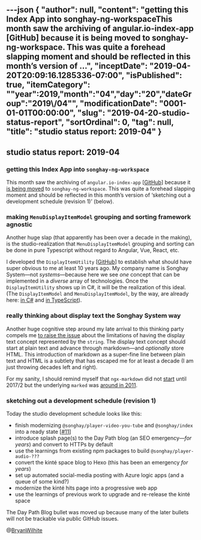 ---json
{
  "author": null,
  "content": "getting this Index App into songhay-ng-workspaceThis month saw the archiving of angular.io-index-app [GitHub] because it is being moved to songhay-ng-workspace. This was quite a forehead slapping moment and should be reflected in this month’s version of ...",
  "inceptDate": "2019-04-20T20:09:16.1285336-07:00",
  "isPublished": true,
  "itemCategory": "\"year\":2019,\"month\":\"04\",\"day\":\"20\",\"dateGroup\":\"2019\\/04\"",
  "modificationDate": "0001-01-01T00:00:00",
  "slug": "2019-04-20-studio-status-report",
  "sortOrdinal": 0,
  "tag": null,
  "title": "studio status report: 2019-04"
}
---

## studio status report: 2019-04

### getting this Index App into `songhay-ng-workspace`

This month saw the archiving of `angular.io-index-app` [[GitHub](https://github.com/BryanWilhite/angular.io-index-app)] because it [is being moved](https://github.com/BryanWilhite/songhay-ng-workspace/issues/11) to `songhay-ng-workspace`. This was quite a forehead slapping moment and should be reflected in this month’s version of ‘sketching out a development schedule (revision 1)’ (below).

### making `MenuDisplayItemModel` grouping and sorting framework agnostic

Another huge slap (that apparently has been over a decade in the making), is the studio-realization that `MenuDisplayItemModel` grouping and sorting can be done in pure Typescript without regard to Angular, Vue, React, etc.

I developed the `DisplayItemUtility` [[GitHub](https://github.com/BryanWilhite/songhay-core/blob/master/src/utilities/display-item.utility.ts)] to establish what should have super obvious to me at least 10 years ago. My company name is Songhay System—not _systems_—because here we see _one_ concept that can be implemented in a _diverse_ array of technologies. Once the `DisplayItemUtility` shows up in C#, it will be the realization of this ideal. (The `DisplayItemModel` and `MenuDisplayItemModel`, by the way, are already here: [in C#](https://github.com/BryanWilhite/SonghayCore/tree/master/SonghayCore/Models) and [in TypeScript](https://github.com/BryanWilhite/songhay-core/tree/master/src/models)).

### really thinking about display text the Songhay System way

Another huge cognitive step around my late arrival to this thinking party compels me [to raise the issue](https://github.com/BryanWilhite/songhay-core/issues/12) about the limitations of having the display text concept represented by the `string`. The display text concept should start at plain text and advance through markdown—and _optionally_ store HTML. This introduction of markdown as a super-fine line between plain text and HTML is a subtlety that has escaped me for at least a decade (I am just throwing decades left and right).

For my sanity, I should remind myself that `ngx-markdown` did not [start](https://github.com/jfcere/ngx-markdown/graphs/contributors) until 2017/2 but the underlying `marked` was [around in 2011](https://github.com/markedjs/marked/graphs/contributors).

### sketching out a development schedule (revision 1)

Today the studio development schedule looks like this:

* finish modernizing `@songhay/player-video-you-tube` and `@songhay/index` into a ready state [[#11](https://github.com/BryanWilhite/songhay-ng-workspace/issues/11)]
* introduce splash page(s) to the Day Path blog (an SEO emergency—_for years_) and convert to HTTPs by default
* use the learnings from existing npm packages to build `@songhay/player-audio-???`
* convert the kinté space blog to Hexo (this has been an emergency _for years_)
* set up automated social-media posting with Azure logic apps (and a queue of some kind?)
* modernize the kinté hits page into a progressive web app
* use the learnings of previous work to upgrade and re-release the kinté space

The Day Path Blog bullet was moved up because many of the later bullets will not be trackable via public GitHub issues.

@[BryanWilhite](https://twitter.com/bryanwilhite)
